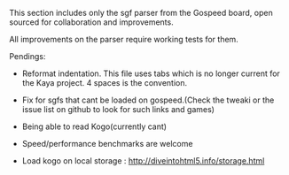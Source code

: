 This section includes only the sgf parser from the Gospeed board, open sourced for collaboration and improvements.

All improvements on the parser require working tests for them.

Pendings:

- Reformat indentation. This file uses tabs which is no longer current for the Kaya project. 4 spaces is the convention.

- Fix for sgfs that cant be loaded on gospeed.(Check the tweaki or the issue list on github to look for such links and games)

- Being able to read Kogo(currently cant) 

- Speed/performance benchmarks are welcome

- Load kogo on local storage : http://diveintohtml5.info/storage.html


